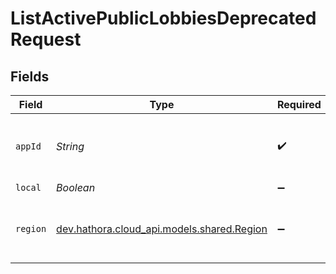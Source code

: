 # ListActivePublicLobbiesDeprecatedRequest


## Fields

| Field                                                                       | Type                                                                        | Required                                                                    | Description                                                                 | Example                                                                     |
| --------------------------------------------------------------------------- | --------------------------------------------------------------------------- | --------------------------------------------------------------------------- | --------------------------------------------------------------------------- | --------------------------------------------------------------------------- |
| `appId`                                                                     | *String*                                                                    | :heavy_check_mark:                                                          | N/A                                                                         | app-af469a92-5b45-4565-b3c4-b79878de67d2                                    |
| `local`                                                                     | *Boolean*                                                                   | :heavy_minus_sign:                                                          | N/A                                                                         |                                                                             |
| `region`                                                                    | [dev.hathora.cloud_api.models.shared.Region](../../models/shared/Region.md) | :heavy_minus_sign:                                                          | Available regions to request a game server.                                 |                                                                             |